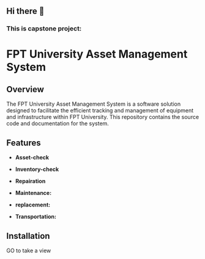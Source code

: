 ## Hi there 👋

### This is capstone project:

# FPT University Asset Management System

## Overview

The FPT University Asset Management System is a software solution designed to facilitate the efficient tracking and management of equipment and infrastructure within FPT University. This repository contains the source code and documentation for the system.

## Features

- **Asset-check**

- **Inventory-check**

- **Repairation** 

- **Maintenance:**

- **replacement:** 

- **Transportation:**

## Installation

GO to take a view


